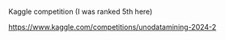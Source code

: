 Kaggle competition (I was ranked 5th here)


https://www.kaggle.com/competitions/unodatamining-2024-2
